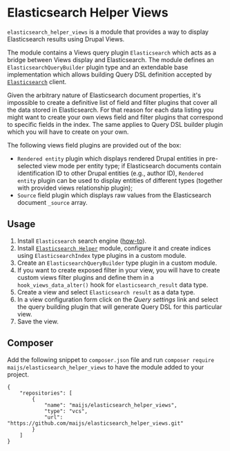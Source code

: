# Elasticsearch Helper Views

`elasticsearch_helper_views` is a module that provides a way to display Elasticsearch results using Drupal Views.

The module contains a Views query plugin `Elasticsearch` which acts as a bridge between Views display and Elasticsearch. The module defines an `ElasticsearchQueryBuilder` plugin type and an extendable base implementation which allows building Query DSL definition accepted by [`Elasticsearch`][elasticsearch_client] client.

Given the arbitrary nature of Elasticsearch document properties, it's impossible to create a definitive list of field and filter plugins that cover all the data stored in Elasticsearch. For that reason for each data listing you might want to create your own views field and filter plugins that correspond to specific fields in the index. The same applies to Query DSL builder plugin which you will have to create on your own.

The following views field plugins are provided out of the box:

- `Rendered entity` plugin which displays rendered Drupal entities in pre-selected view mode per entity type; if Elasticsearch documents contain identification ID to other Drupal entities (e.g., author ID), `Rendered entity` plugin can be used to display entities of different types (together with provided views relationship plugin);
- `Source` field plugin which displays raw values from the Elasticsearch document `_source` array.

## Usage

1. Install `Elasticsearch` search engine ([how-to][elasticsearch_download]).
2. Install [`Elasticsearch Helper`][elasticsearch_helper] module, configure it and create indices using `ElasticsearchIndex` type plugins in a custom module.
3. Create an `ElasticsearchQueryBuilder` type plugin in a custom module.
4. If you want to create exposed filter in your view, you will have to create custom views filter plugins and define them in a `hook_views_data_alter()` hook for `elasticsearch_result` data type.
5. Create a view and select `Elasticsearch result` as a data type.
4. In a view configuration form click on the _Query settings_ link and select the query building plugin that will generate Query DSL for this particular view.
5. Save the view.

## Composer

Add the following snippet to `composer.json` file and run `composer require maijs/elasticsearch_helper_views` to have the module added to your project.

```
{
    "repositories": [
        {
            "name": "maijs/elasticsearch_helper_views",
            "type": "vcs",
            "url": "https://github.com/maijs/elasticsearch_helper_views.git"
        }
    ]
}
```

[elasticsearch_download]: https://www.elastic.co/downloads/elasticsearch
[elasticsearch_helper]: https://www.drupal.org/project/elasticsearch_helper
[elasticsearch_client]: https://github.com/elastic/elasticsearch-php